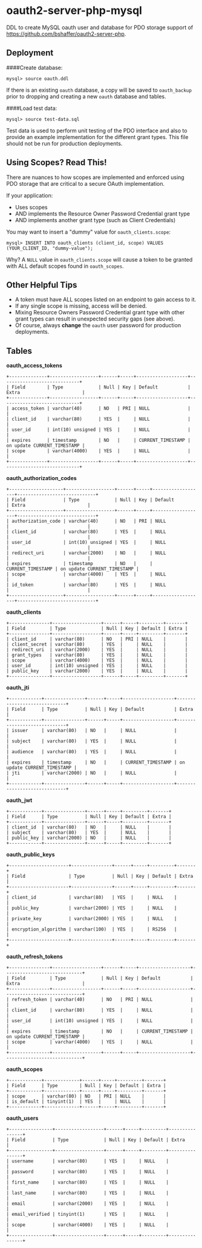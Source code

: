 oauth2-server-php-mysql
=======================
DDL to create MySQL oauth user and database for PDO storage support of https://github.com/bshaffer/oauth2-server-php.

Deployment
----------
####Create database:

    mysql> source oauth.ddl

If there is an existing `oauth` database, a copy will be saved to `oauth_backup` prior to dropping and creating a new `oauth` database and tables.

####Load test data:

    mysql> source test-data.sql

Test data is used to perform unit testing of the PDO interface and also to provide an example implementation for the different grant types. This file should not be run for production deployments.

Using Scopes? Read This!
--------
There are nuances to how scopes are implemented and enforced using PDO storage that are critical to a secure OAuth implementation.

If your application:

* Uses scopes
* AND implements the Resource Owner Password Credential grant type
* AND implements another grant type (such as Client Credentials)

You may want to insert a "dummy" value for `oauth_clients.scope`:

    mysql> INSERT INTO oauth_clients (client_id, scope) VALUES (YOUR_CLIENT_ID, "dummy-value");

Why? A `NULL` value in `oauth_clients.scope` will cause a token to be granted with ALL default scopes found in `oauth_scopes`.

Other Helpful Tips
------------
* A token must have ALL scopes listed on an endpoint to gain access to it.
* If any single scope is missing, access will be denied.
* Mixing Resource Owners Password Credential grant type with other grant types can result in unexpected security gaps (see above).
* Of course, always **change** the `oauth` user password for production deployments.

Tables
------
**oauth_access_tokens**
```
+--------------+------------------+------+-----+-------------------+-----------------------------+
| Field        | Type             | Null | Key | Default           | Extra                       |
+--------------+------------------+------+-----+-------------------+-----------------------------+
| access_token | varchar(40)      | NO   | PRI | NULL              |                             |
| client_id    | varchar(80)      | YES  |     | NULL              |                             |
| user_id      | int(10) unsigned | YES  |     | NULL              |                             |
| expires      | timestamp        | NO   |     | CURRENT_TIMESTAMP | on update CURRENT_TIMESTAMP |
| scope        | varchar(4000)    | YES  |     | NULL              |                             |
+--------------+------------------+------+-----+-------------------+-----------------------------+
```
**oauth_authorization_codes**
```
+--------------------+------------------+------+-----+-------------------+-----------------------------+
| Field              | Type             | Null | Key | Default           | Extra                       |
+--------------------+------------------+------+-----+-------------------+-----------------------------+
| authorization_code | varchar(40)      | NO   | PRI | NULL              |                             |
| client_id          | varchar(80)      | YES  |     | NULL              |                             |
| user_id            | int(10) unsigned | YES  |     | NULL              |                             |
| redirect_uri       | varchar(2000)    | NO   |     | NULL              |                             |
| expires            | timestamp        | NO   |     | CURRENT_TIMESTAMP | on update CURRENT_TIMESTAMP |
| scope              | varchar(4000)    | YES  |     | NULL              |                             |
| id_token           | varchar(80)      | YES  |     | NULL              |                             |
+--------------------+------------------+------+-----+-------------------+-----------------------------+
```
**oauth_clients**
```
+---------------+------------------+------+-----+---------+-------+
| Field         | Type             | Null | Key | Default | Extra |
+---------------+------------------+------+-----+---------+-------+
| client_id     | varchar(80)      | NO   | PRI | NULL    |       |
| client_secret | varchar(80)      | YES  |     | NULL    |       |
| redirect_uri  | varchar(2000)    | YES  |     | NULL    |       |
| grant_types   | varchar(80)      | YES  |     | NULL    |       |
| scope         | varchar(4000)    | YES  |     | NULL    |       |
| user_id       | int(10) unsigned | YES  |     | NULL    |       |
| public_key    | varchar(2000)    | YES  |     | NULL    |       |
+---------------+------------------+------+-----+---------+-------+
```
**oauth_jti**
```
+------------+---------------+------+-----+-------------------+-----------------------------+
| Field      | Type          | Null | Key | Default           | Extra                       |
+------------+---------------+------+-----+-------------------+-----------------------------+
| issuer     | varchar(80)   | NO   |     | NULL              |                             |
| subject    | varchar(80)   | YES  |     | NULL              |                             |
| audience   | varchar(80)   | YES  |     | NULL              |                             |
| expires    | timestamp     | NO   |     | CURRENT_TIMESTAMP | on update CURRENT_TIMESTAMP |
| jti        | varchar(2000) | NO   |     | NULL              |                             |
+------------+---------------+------+-----+-------------------+-----------------------------+
```
**oauth_jwt**
```
+------------+---------------+------+-----+---------+-------+
| Field      | Type          | Null | Key | Default | Extra |
+------------+---------------+------+-----+---------+-------+
| client_id  | varchar(80)   | NO   |     | NULL    |       |
| subject    | varchar(80)   | YES  |     | NULL    |       |
| public_key | varchar(2000) | NO   |     | NULL    |       |
+------------+---------------+------+-----+---------+-------+
```
**oauth_public_keys**
```
+----------------------+---------------+------+-----+---------+-------+
| Field                | Type          | Null | Key | Default | Extra |
+----------------------+---------------+------+-----+---------+-------+
| client_id            | varchar(80)   | YES  |     | NULL    |       |
| public_key           | varchar(2000) | YES  |     | NULL    |       |
| private_key          | varchar(2000) | YES  |     | NULL    |       |
| encryption_algorithm | varchar(100)  | YES  |     | RS256   |       |
+----------------------+---------------+------+-----+---------+-------+
```
**oauth_refresh_tokens**
```
+---------------+------------------+------+-----+-------------------+-----------------------------+
| Field         | Type             | Null | Key | Default           | Extra                       |
+---------------+------------------+------+-----+-------------------+-----------------------------+
| refresh_token | varchar(40)      | NO   | PRI | NULL              |                             |
| client_id     | varchar(80)      | YES  |     | NULL              |                             |
| user_id       | int(10) unsigned | YES  |     | NULL              |                             |
| expires       | timestamp        | NO   |     | CURRENT_TIMESTAMP | on update CURRENT_TIMESTAMP |
| scope         | varchar(4000)    | YES  |     | NULL              |                             |
+---------------+------------------+------+-----+-------------------+-----------------------------+
```
**oauth_scopes**
```
+------------+-------------+------+-----+---------+-------+
| Field      | Type        | Null | Key | Default | Extra |
+------------+-------------+------+-----+---------+-------+
| scope      | varchar(80) | NO   | PRI | NULL    |       |
| is_default | tinyint(1)  | YES  |     | NULL    |       |
+------------+-------------+------+-----+---------+-------+
```
**oauth_users**
```
+----------------+------------------+------+-----+---------+----------------+
| Field          | Type             | Null | Key | Default | Extra          |
+----------------+------------------+------+-----+---------+----------------+
| username       | varchar(80)      | YES  |     | NULL    |                |
| password       | varchar(80)      | YES  |     | NULL    |                |
| first_name     | varchar(80)      | YES  |     | NULL    |                |
| last_name      | varchar(80)      | YES  |     | NULL    |                |
| email          | varchar(2000)    | YES  |     | NULL    |                |
| email_verified | tinyint(1)       | YES  |     | NULL    |                |
| scope          | varchar(4000)    | YES  |     | NULL    |                |
+----------------+------------------+------+-----+---------+----------------+
```
